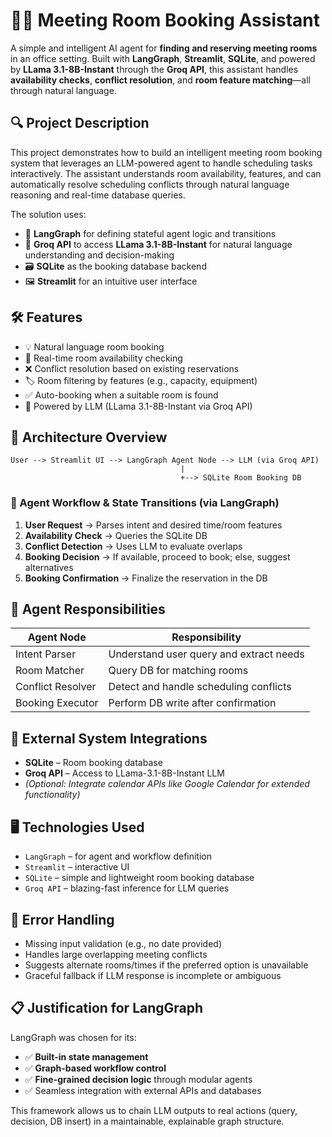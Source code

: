 
# 🧠📅 Meeting Room Booking Assistant

A simple and intelligent AI agent for **finding and reserving meeting rooms** in an office setting. Built with **LangGraph**, **Streamlit**, **SQLite**, and powered by **LLama 3.1-8B-Instant** through the **Groq API**, this assistant handles **availability checks**, **conflict resolution**, and **room feature matching**—all through natural language.

## 🔍 Project Description

This project demonstrates how to build an intelligent meeting room booking system that leverages an LLM-powered agent to handle scheduling tasks interactively. The assistant understands room availability, features, and can automatically resolve scheduling conflicts through natural language reasoning and real-time database queries.

The solution uses:

* 🧩 **LangGraph** for defining stateful agent logic and transitions
* 🧠 **Groq API** to access **LLama 3.1-8B-Instant** for natural language understanding and decision-making
* 🗃️ **SQLite** as the booking database backend
* 🖼️ **Streamlit** for an intuitive user interface

## 🛠️ Features

* 💡 Natural language room booking
* 📆 Real-time room availability checking
* ❌ Conflict resolution based on existing reservations
* 🏷️ Room filtering by features (e.g., capacity, equipment)
* ✅ Auto-booking when a suitable room is found
* 🧠 Powered by LLM (LLama 3.1-8B-Instant via Groq API)

## 🚀 Architecture Overview

```
User --> Streamlit UI --> LangGraph Agent Node --> LLM (via Groq API)
                                      |
                                      +--> SQLite Room Booking DB
```

### 🔄 Agent Workflow & State Transitions (via LangGraph)

1. **User Request** → Parses intent and desired time/room features
2. **Availability Check** → Queries the SQLite DB
3. **Conflict Detection** → Uses LLM to evaluate overlaps
4. **Booking Decision** → If available, proceed to book; else, suggest alternatives
5. **Booking Confirmation** → Finalize the reservation in the DB

## 🧠 Agent Responsibilities

| Agent Node        | Responsibility                          |
| ----------------- | --------------------------------------- |
| Intent Parser     | Understand user query and extract needs |
| Room Matcher      | Query DB for matching rooms             |
| Conflict Resolver | Detect and handle scheduling conflicts  |
| Booking Executor  | Perform DB write after confirmation     |

## 🔌 External System Integrations

* **SQLite** – Room booking database
* **Groq API** – Access to LLama-3.1-8B-Instant LLM
* *(Optional: Integrate calendar APIs like Google Calendar for extended functionality)*

## 🖥️ Technologies Used

* `LangGraph` – for agent and workflow definition
* `Streamlit` – interactive UI
* `SQLite` – simple and lightweight room booking database
* `Groq API` – blazing-fast inference for LLM queries

## 🧪 Error Handling

* Missing input validation (e.g., no date provided)
* Handles large overlapping meeting conflicts
* Suggests alternate rooms/times if the preferred option is unavailable
* Graceful fallback if LLM response is incomplete or ambiguous

## 📋 Justification for LangGraph

LangGraph was chosen for its:

* ✅ **Built-in state management**
* ✅ **Graph-based workflow control**
* ✅ **Fine-grained decision logic** through modular agents
* ✅ Seamless integration with external APIs and databases

This framework allows us to chain LLM outputs to real actions (query, decision, DB insert) in a maintainable, explainable graph structure.

